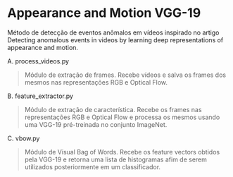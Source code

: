 # Appearance and Motion VGG-19
Método de detecção de eventos anômalos em vídeos inspirado no artigo Detecting anomalous events in videos by learning deep representations of appearance and motion.

A. process_videos.py
> Módulo de extração de frames. Recebe vídeos e salva os frames dos mesmos nas representações RGB e Optical Flow.

B. feature_extractor.py
> Módulo de extração de característica. Recebe os frames nas representações RGB e Optical Flow e processa os mesmos usando uma VGG-19 pré-treinada no conjunto ImageNet.

C. vbow.py
> Módulo de Visual Bag of Words. Recebe os feature vectors obtidos pela VGG-19 e retorna uma lista de histogramas afim de serem utilizados posteriormente em um classificador.
